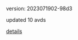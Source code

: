 version: 2023071902-98d3

updated 10 avds

[details](https://github.com/0x74f917491bfa7ebfa379/ali_avd_db/blob/master/change_log/2023/07/19/02/98d3.txt)